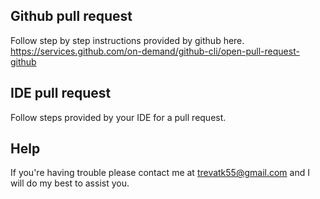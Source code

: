 ## Github pull request 
Follow step by step instructions provided by github here. 
https://services.github.com/on-demand/github-cli/open-pull-request-github

## IDE pull request 
Follow steps provided by your IDE for a pull request. 

## Help
If you're having trouble please contact me at trevatk55@gmail.com and I will do my best to assist you. 

